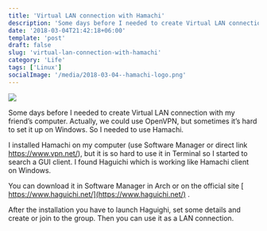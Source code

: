 ```yaml
---
title: 'Virtual LAN connection with Hamachi'
description: 'Some days before I needed to create Virtual LAN connection with my friend’s computer. Actually, we could use OpenVPN, but sometimes it’s hard to set it up on Windows. So I needed to use Hamachi.'
date: '2018-03-04T21:42:18+06:00'
template: 'post'
draft: false
slug: 'virtual-lan-connection-with-hamachi'
category: 'Life'
tags: ['Linux']
socialImage: '/media/2018-03-04--hamachi-logo.png'
---
```

![](/media/2018-03-04--hamachi-logo.png)

Some days before I needed to create Virtual LAN connection with my friend’s computer. Actually, we could use OpenVPN, but sometimes it’s hard to set it up on Windows. So I needed to use Hamachi.

I installed Hamachi on my computer (use Software Manager or direct link <https://www.vpn.net/>), but it is so hard to use it in Terminal so I started to search a GUI client. I found Haguichi which is working like Hamachi client on Windows.

You can download it in Software Manager in Arch or on the official site [ https://www.haguichi.net/](https://www.haguichi.net/) .

After the installation you have to launch Haguighi, set some details and create or join to the group. Then you can use it as a LAN connection.